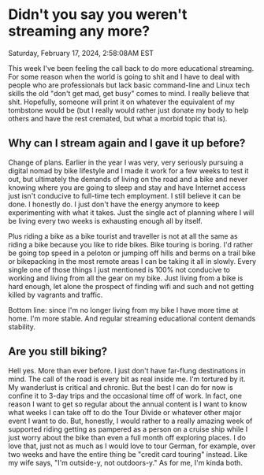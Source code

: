 # Didn't you say you weren't streaming any more?

Saturday, February 17, 2024, 2:58:08AM EST

This week I've been feeling the call back to do more educational streaming. For some reason when the world is going to shit and I have to deal with people who are professionals but lack basic command-line and Linux tech skills the old "don't get mad, get busy" comes to mind. I really believe that shit. Hopefully, someone will print it on whatever the equivalent of my tombstone would be (but I really would rather just donate my body to help others and have the rest cremated, but what a morbid topic that is).

## Why can I stream again and I gave it up before?

Change of plans. Earlier in the year I was very, very seriously pursuing a digital nomad by bike lifestyle and I made it work for a few weeks to test it out, but ultimately the demands of living on the road and a bike and never knowing where you are going to sleep and stay and have Internet access just isn't conducive to full-time tech employment. I still believe it can be done. I honestly do. I just don't have the energy anymore to keep experimenting with what it takes. Just the single act of planning where I will be living every two weeks is exhausting enough all by itself.

Plus riding a bike as a bike tourist and traveller is not at all the same as riding a bike because you like to ride bikes. Bike touring is boring. I'd rather be going top speed in a peloton or jumping off hills and berms on a trail bike or bikepacking in the most remote areas I can be taking it all in slowly. Every single one of those things I just mentioned is 100% not conducive to working and living from all the gear on my bike. Just living from a bike is hard enough, let alone the prospect of finding wifi and such and not getting killed by vagrants and traffic.

Bottom line: since I'm no longer living from my bike I have more time at home. I'm more stable. And regular streaming educational content demands stability.

## Are you still biking?

Hell yes. More than ever before. I just don't have far-flung destinations in mind. The call of the road is every bit as real inside me. I'm tortured by it. My wanderlust is critical and chronic. But the best I can do for now is confine it to 3-day trips and the occasional time off of work. In fact, one reason I want to get so regular about the annual content is I want to know what weeks I can take off to do the Tour Divide or whatever other major event I want to do. But, honestly, I would rather to a really amazing week of supported riding getting as pampered as a person on a cruise ship while I just worry about the bike than even a full month off exploring places. I do love that, just not as much as I would love to tour German, for example, over two weeks and have the entire thing be "credit card touring" instead. Like my wife says, "I'm outside-y, not outdoors-y." As for me, I'm kinda both.
